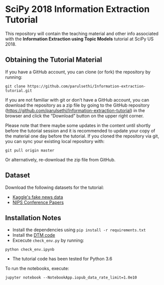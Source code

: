 # SciPy 2018 Information Extraction Tutorial

This repository will contain the teaching material and other info associated with the **Information Extraction using Topic Models** tutorial at SciPy US 2018.

## Obtaining the Tutorial Material

If you have a GitHub account, you can clone (or fork) the repository by running:
```
git clone https://github.com/parulsethi/Information-extraction-tutorial.git
```
If you are not familiar with git or don’t have a GitHub account, you can download the repository as a zip file by going to the GitHub repository (https://github.com/parulsethi/Information-extraction-tutorial) in the browser and click the “Download” button on the upper right corner.

Please note that there maybe some updates in the content until shortly before the tutorial session and it is recommended to update your copy of the material one day before the tutorial. If you cloned the repository via git, you can sync your existing local repository with:
```
git pull origin master
```
Or alternatively, re-download the zip file from GitHub.


## Dataset

Download the following datasets for the tutorial: 
- [Kaggle's fake news data](https://www.kaggle.com/mrisdal/fake-news) 
- [NIPS Conference Papers](https://cs.nyu.edu/~roweis/data/nips12raw_str602.tgz)


## Installation Notes

- Install the dependencies using `pip install -r requirements.txt`
- Install the [DTM code](https://github.com/blei-lab/dtm) 
- Excecute `check_env.py` by running:
```
python check_env.ipynb
```
- The tutorial code has been tested for Python 3.6


To run the notebooks, execute:
```
jupyter notebook --NotebookApp.iopub_data_rate_limit=1.0e10
```